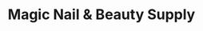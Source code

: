---
title: "Magic Nail & Beauty Supply"
url: /santiago-de-los-caballeros/magic-nail-und-beauty-supply/
shop: Kosmetik
---